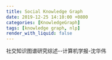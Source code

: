 ```yaml
---
title: Social Knowledge Graph
date: 2019-12-25 14:10:00 +0800
categories: [KnowledgeGraph]
tags: [knowledge graph, nlp]
render_with_liquid: false
---
```


社交知识图谱研究综述--计算机学报-沈华伟
